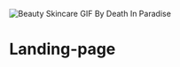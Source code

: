 ![Beauty Skincare GIF By Death In Paradise](https://media.giphy.com/media/kGlyXUdKpFdSG5Zh5R/giphy.gif)

# Landing-page

